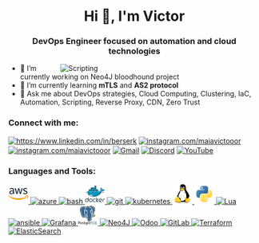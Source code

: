 <h1 align="center">Hi 👋, I'm Victor</h1>
<h3 align="center">DevOps Engineer focused on automation and cloud technologies</h3>
<img align="right" alt="Scripting" width="400" src="https://cdn.dribbble.com/userupload/7725814/file/original-ad34e5a3d587a8a90b6586de67710225.gif">

- 🔭 I’m currently working on Neo4J bloodhound project
- 🌱 I’m currently learning **mTLS** and **AS2 protocol**
- 💬 Ask me about DevOps strategies, Cloud Computing, Clustering, IaC, Automation, Scripting, Reverse Proxy, CDN, Zero Trust

<h3 align="left">Connect with me:</h3>
<p align="left">
<a href="https://www.linkedin.com/in/berserk" target="blank"><img align="center" src="https://raw.githubusercontent.com/rahuldkjain/github-profile-readme-generator/master/src/images/icons/Social/linked-in-alt.svg" alt="https://www.linkedin.com/in/berserk" height="30" width="40" /></a>
<a href="https://twitter.com/maiavictoor" target="blank"><img align="center" src="https://raw.githubusercontent.com/rahuldkjain/github-profile-readme-generator/master/src/images/icons/Social/twitter.svg" alt="instagram.com/maiavictooor" height="30" width="40" /></a>
<a href="https://instagram.com/maiavictooor" target="blank"><img align="center" src="https://raw.githubusercontent.com/rahuldkjain/github-profile-readme-generator/master/src/images/icons/Social/instagram.svg" alt="instagram.com/maiavictooor" height="30" width="40" /></a>
<a href="mailto:godrinksp@gmail.com" target="blank"><img align="center" src="https://raw.githubusercontent.com/earthengine/suixiang/master/images/favicon/gmail.ico" alt="Gmail" height="30" width="40" /></a>
<a href="https://discord.com/berserk_crypto" target="blank"><img align="center" src="https://raw.githubusercontent.com/rahuldkjain/github-profile-readme-generator/master/src/images/icons/Social/discord.svg" alt="Discord" height="30" width="40" /></a>
<a href="https://youtube.com/channel/UCor4wBLAFAArWBUztDfsEMg" target="blank"><img align="center" src="https://raw.githubusercontent.com/rahuldkjain/github-profile-readme-generator/master/src/images/icons/Social/youtube.svg" alt="YouTube" height="30" width="40" /></a>
</p>

<h3 align="left">Languages and Tools:</h3>
<p align="left"> <a href="https://aws.amazon.com" target="_blank" rel="noreferrer"> <img src="https://raw.githubusercontent.com/devicons/devicon/master/icons/amazonwebservices/amazonwebservices-original-wordmark.svg" alt="aws" width="40" height="40"/> </a> <a href="https://azure.microsoft.com/en-in/" target="_blank" rel="noreferrer"> <img src="https://www.vectorlogo.zone/logos/microsoft_azure/microsoft_azure-icon.svg" alt="azure" width="40" height="40"/> </a> <a href="https://www.gnu.org/software/bash/" target="_blank" rel="noreferrer"> <img src="https://www.vectorlogo.zone/logos/gnu_bash/gnu_bash-icon.svg" alt="bash" width="40" height="40"/> </a> <a href="https://www.docker.com/" target="_blank" rel="noreferrer"> <img src="https://raw.githubusercontent.com/devicons/devicon/master/icons/docker/docker-original-wordmark.svg" alt="docker" width="40" height="40"/> </a> <a href="https://git-scm.com/" target="_blank" rel="noreferrer"> <img src="https://www.vectorlogo.zone/logos/git-scm/git-scm-icon.svg" alt="git" width="40" height="40"/> </a> <a href="https://kubernetes.io" target="_blank" rel="noreferrer"> <img src="https://www.vectorlogo.zone/logos/kubernetes/kubernetes-icon.svg" alt="kubernetes" width="40" height="40"/> </a> <a href="https://www.linux.org/" target="_blank" rel="noreferrer"> <img src="https://raw.githubusercontent.com/devicons/devicon/master/icons/linux/linux-original.svg" alt="linux" width="40" height="40"/> </a> <a href="https://www.python.org" target="_blank" rel="noreferrer"> <img src="https://raw.githubusercontent.com/devicons/devicon/master/icons/python/python-original.svg" alt="python" width="40" height="40"/> </a> <a href="https://www.lua.org/" target="_blank" rel="noreferrer"> <img src="https://upload.wikimedia.org/wikipedia/commons/c/cf/Lua-Logo.svg" alt="Lua" width="40" height="40"/> </a> <a href="ansible" target="_blank" rel="noreferrer"> <img src="https://upload.wikimedia.org/wikipedia/commons/2/24/Ansible_logo.svg" alt="ansible" width="40" height="40"/> </a> <a href="https://grafana.com" target="_blank" rel="noreferrer"> <img src="https://raw.githubusercontent.com/rahuldkjain/github-profile-readme-generator/888aff31e1d26dd2a6acf6afebbc34970aeb0118/src/images/icons/DataVisualization/grafana.svg" alt="Grafana" width="40" height="40"/> </a> <a href="https://postgresql.org/" target="_blank" rel="noreferrer"> <img src="https://raw.githubusercontent.com/devicons/devicon/master/icons/postgresql/postgresql-original-wordmark.svg" alt="PostgreSQL" width="40" height="40"/> <a href="https://neo4j.com/" target="_blank" rel="noreferrer"> <img src="https://upload.wikimedia.org/wikipedia/commons/f/fd/Neo4j-2015-logo.png" alt="Neo4J" width="95" height="40"/> </a>
 </a> <a href="https://odoo.com" target="_blank" rel="noreferrer"> <img src="https://upload.wikimedia.org/wikipedia/commons/4/4d/Odoo_logo_rgb.svg" alt="Odoo" width="70" height="50"/> </a> <a href="https://about.gitlab.com/" target="_blank" rel="noreferrer"> <img src="https://upload.wikimedia.org/wikipedia/commons/e/e1/GitLab_logo.svg" alt="GitLab" width="95" height="40"/> </a> <a href="https://terraform.io/" target="_blank" rel="noreferrer"> <img src="https://upload.wikimedia.org/wikipedia/commons/0/04/Terraform_Logo.svg" alt="Terraform" width="95" height="40"/> </a> <a href="https://elastic.co/" target="_blank" rel="noreferrer"> <img src="https://upload.wikimedia.org/wikipedia/commons/f/f4/Elasticsearch_logo.svg" alt="ElasticSearch" width="105" height="40"/> </a> </p>  
  
</div>
